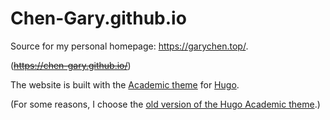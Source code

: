 # Chen-Gary.github.io

Source for my personal homepage: https://garychen.top/. 

(~~https://chen-gary.github.io/~~)



The website is built with the [Academic theme](https://wowchemy.com/) for [Hugo](https://gohugo.io/).

(For some reasons, I choose the [old version of the Hugo Academic theme](https://github.com/Chen-Gary/hugo-theme-academic-old).)

